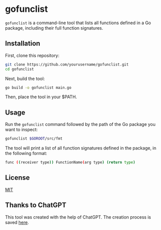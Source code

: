 # gofunclist

`gofunclist` is a command-line tool that lists all functions defined in a Go package, including their full function signatures.

## Installation

First, clone this repository:

```sh
git clone https://github.com/yourusername/gofunclist.git
cd gofunclist
```

Next, build the tool:

```sh
go build -o gofunclist main.go
```

Then, place the tool in your $PATH.

## Usage

Run the `gofunclist` command followed by the path of the Go package you want to inspect:

```sh
gofunclist $GOROOT/src/fmt
```

The tool will print a list of all function signatures defined in the package, in the following format:

```sh
func ((receiver type)) FunctionName(arg type) (return type)
```

## License
[MIT](LICENSE.md)

## Thanks to ChatGPT
This tool was created with the help of ChatGPT. The creation process is saved [here](chat.md).
